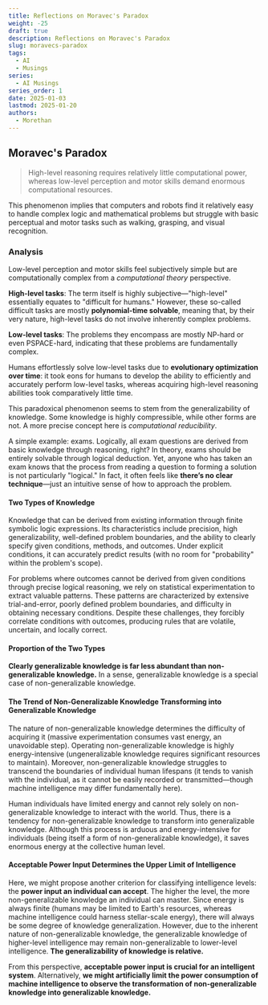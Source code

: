 ```yaml
---
title: Reflections on Moravec's Paradox  
weight: -25  
draft: true  
description: Reflections on Moravec's Paradox  
slug: moravecs-paradox  
tags:  
  - AI  
  - Musings  
series:  
  - AI Musings  
series_order: 1  
date: 2025-01-03  
lastmod: 2025-01-20  
authors:  
  - Morethan  
---  
```


## Moravec's Paradox  

> High-level reasoning requires relatively little computational power, whereas low-level perception and motor skills demand enormous computational resources.  

This phenomenon implies that computers and robots find it relatively easy to handle complex logic and mathematical problems but struggle with basic perceptual and motor tasks such as walking, grasping, and visual recognition.  

### Analysis  

Low-level perception and motor skills feel subjectively simple but are computationally complex from a *computational theory* perspective.  

**High-level tasks**: The term itself is highly subjective—"high-level" essentially equates to "difficult for humans." However, these so-called difficult tasks are mostly **polynomial-time solvable**, meaning that, by their very nature, high-level tasks do not involve inherently complex problems.  

**Low-level tasks**: The problems they encompass are mostly NP-hard or even PSPACE-hard, indicating that these problems are fundamentally complex.  

Humans effortlessly solve low-level tasks due to **evolutionary optimization over time**: it took eons for humans to develop the ability to efficiently and accurately perform low-level tasks, whereas acquiring high-level reasoning abilities took comparatively little time.  

This paradoxical phenomenon seems to stem from the generalizability of knowledge. Some knowledge is highly compressible, while other forms are not. A more precise concept here is *computational reducibility*.  

A simple example: exams. Logically, all exam questions are derived from basic knowledge through reasoning, right? In theory, exams should be entirely solvable through logical deduction. Yet, anyone who has taken an exam knows that the process from reading a question to forming a solution is not particularly "logical." In fact, it often feels like **there’s no clear technique**—just an intuitive sense of how to approach the problem.  

#### Two Types of Knowledge  

Knowledge that can be derived from existing information through finite symbolic logic expressions. Its characteristics include precision, high generalizability, well-defined problem boundaries, and the ability to clearly specify given conditions, methods, and outcomes. Under explicit conditions, it can accurately predict results (with no room for "probability" within the problem's scope).  

For problems where outcomes cannot be derived from given conditions through precise logical reasoning, we rely on statistical experimentation to extract valuable patterns. These patterns are characterized by extensive trial-and-error, poorly defined problem boundaries, and difficulty in obtaining necessary conditions. Despite these challenges, they forcibly correlate conditions with outcomes, producing rules that are volatile, uncertain, and locally correct.  

#### Proportion of the Two Types  

**Clearly generalizable knowledge is far less abundant than non-generalizable knowledge.** In a sense, generalizable knowledge is a special case of non-generalizable knowledge.  

#### The Trend of Non-Generalizable Knowledge Transforming into Generalizable Knowledge

The nature of non-generalizable knowledge determines the difficulty of acquiring it (massive experimentation consumes vast energy, an unavoidable step). Operating non-generalizable knowledge is highly energy-intensive (ungeneralizable knowledge requires significant resources to maintain). Moreover, non-generalizable knowledge struggles to transcend the boundaries of individual human lifespans (it tends to vanish with the individual, as it cannot be easily recorded or transmitted—though machine intelligence may differ fundamentally here).  

Human individuals have limited energy and cannot rely solely on non-generalizable knowledge to interact with the world. Thus, there is a tendency for non-generalizable knowledge to transform into generalizable knowledge. Although this process is arduous and energy-intensive for individuals (being itself a form of non-generalizable knowledge), it saves enormous energy at the collective human level.  

#### Acceptable Power Input Determines the Upper Limit of Intelligence

Here, we might propose another criterion for classifying intelligence levels: the **power input an individual can accept**. The higher the level, the more non-generalizable knowledge an individual can master. Since energy is always finite (humans may be limited to Earth's resources, whereas machine intelligence could harness stellar-scale energy), there will always be some degree of knowledge generalization. However, due to the inherent nature of non-generalizable knowledge, the generalizable knowledge of higher-level intelligence may remain non-generalizable to lower-level intelligence. **The generalizability of knowledge is relative.**  

From this perspective, **acceptable power input is crucial for an intelligent system**. Alternatively, **we might artificially limit the power consumption of machine intelligence to observe the transformation of non-generalizable knowledge into generalizable knowledge.**